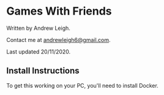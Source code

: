 # Games With Friends

Written by Andrew Leigh.

Contact me at andrewleigh6@gmail.com.

Last updated 20/11/2020.

## Install Instructions

To get this working on your PC, you'll need to install Docker.
